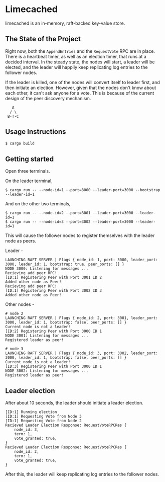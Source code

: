 # Limecached 

limecached is an in-memory, raft-backed key-value store.

## The State of the Project

Right now, both the `AppendEntries` and the `RequestVote` RPC are in place. There is a heartbeat timer, as well as an election timer, that runs at a decided interval. In the steady state, the nodes will start, a leader will be elected, and the leader will happily keep replicating log entries to the follower nodes. 

If the leader is killed, one of the nodes will convert itself to leader first, and then initiate an election. However, given that the nodes don't know about each other, it can't ask anyone for a vote. This is because of the current design of the peer discovery mechanism.

```
   A
  / \
 B-!-C
```

## Usage Instructions

```bash
$ cargo build
```



## Getting started

Open three terminals.

On the leader terminal,
```
$ cargo run -- --node-id=1 --port=3000 --leader-port=3000 --bootstrap --leader-id=1
```
And on the other two terminals,
```
$ cargo run -- --node-id=2 --port=3001 --leader-port=3000 --leader-id=1 
$ cargo run -- --node-id=3 --port=3002 --leader-port=3000 --leader-id=1 
```

This will cause the follower nodes to register themselves with the leader node as peers.

Leader - 
```
LAUNCHING RAFT SERVER | Flags { node_id: 1, port: 3000, leader_port: 3000, leader_id: 1, bootstrap: true, peer_ports: [] }
NODE 3000: Listening for messages ...
Recieving add peer RPC!
[ID:1] Registering Peer with Port 3001 ID 2
Added other node as Peer!
Recieving add peer RPC!
[ID:1] Registering Peer with Port 3002 ID 3
Added other node as Peer!
```

Other nodes - 
```
# node 2
LAUNCHING RAFT SERVER | Flags { node_id: 2, port: 3001, leader_port: 3000, leader_id: 1, bootstrap: false, peer_ports: [] }
Current node is not a leader!
[ID:2] Registering Peer with Port 3000 ID 1
NODE 3001: Listening for messages ...
Registered leader as peer!
  
# node 3
LAUNCHING RAFT SERVER | Flags { node_id: 3, port: 3002, leader_port: 3000, leader_id: 1, bootstrap: false, peer_ports: [] }
Current node is not a leader!
[ID:3] Registering Peer with Port 3000 ID 1
NODE 3002: Listening for messages ...
Registered leader as peer!
```

## Leader election
After about 10 seconds, the leader should initiate a leader election. 

```
[ID:1] Running election
[ID:1] Requesting Vote from Node 3
[ID:1] Requesting Vote from Node 2
Recieved Leader Election Response: RequestVoteRPCRes {
    node_id: 3,
    term: 1,
    vote_granted: true,
}
Recieved Leader Election Response: RequestVoteRPCRes {
    node_id: 2,
    term: 1,
    vote_granted: true,
}
```

After this, the leader will keep replicating log entries to the follower nodes.
